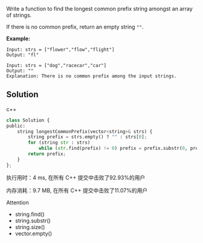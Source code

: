 Write a function to find the longest common prefix string amongst an array of strings.

If there is no common prefix, return an empty string `""`.



**Example:**
```
Input: strs = ["flower","flow","flight"]
Output: "fl"

Input: strs = ["dog","racecar","car"]
Output: ""
Explanation: There is no common prefix among the input strings.
```

## Solution
c++

```python
class Solution {
public:
    string longestCommonPrefix(vector<string>& strs) {
        string prefix = strs.empty() ? "" : strs[0];
        for (string str : strs)
            while (str.find(prefix) != 0) prefix = prefix.substr(0, prefix.size()-1);
        return prefix;
    }
};
```
执行用时：4 ms, 在所有 C++ 提交中击败了92.93%的用户

内存消耗：9.7 MB, 在所有 C++ 提交中击败了11.07%的用户

Attention

- string.find()
- string.substr()
- string.size()
- vector.empty()